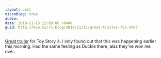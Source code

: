 ```yaml
---
layout: post
microblog: true
audio: 
date: 2018-11-13 22:09:06 +0400
guid: http://kaa.micro.blog/2018/11/13/great-trailer-for.html
---
```

[Great trailer](https://www.youtube.com/watch?time_continue=95&v=nQk7DWW4mz8) for Toy Story 4. I only found out that this was happening earlier this morning. Had the same feeling as Duckie there, alas they've won me over.

